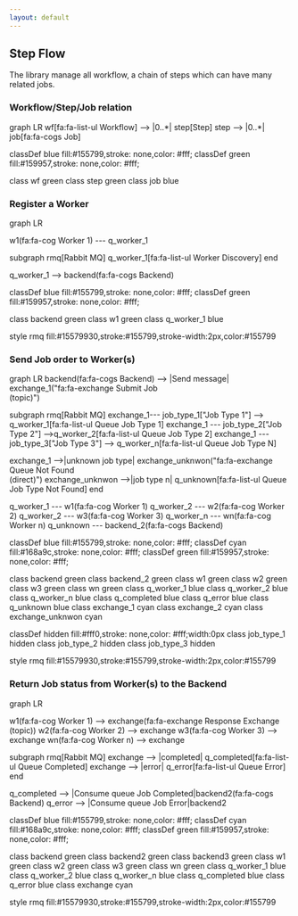 ```yaml
---
layout: default
---
```


## Step Flow

The library manage all workflow, a chain of steps which can have many related jobs.

### Workflow/Step/Job relation

<div class="mermaid">
graph LR
wf[fa:fa-list-ul Workflow] --> |0..*| step[Step] 
step -->  |0..*| job[fa:fa-cogs Job]

classDef blue fill:#155799,stroke: none,color: #fff;
classDef green fill:#159957,stroke: none,color: #fff;

class wf green
class step green
class job blue
</div>

### Register a Worker

<div class="mermaid">
graph LR

w1(fa:fa-cog Worker 1) --- q_worker_1

subgraph rmq[Rabbit MQ]
 q_worker_1[fa:fa-list-ul Worker Discovery]
end

q_worker_1 --> backend(fa:fa-cogs Backend) 

classDef blue fill:#155799,stroke: none,color: #fff;
classDef green fill:#159957,stroke: none,color: #fff;

class backend green
class w1 green
class q_worker_1 blue

style rmq fill:#15579930,stroke:#155799,stroke-width:2px,color:#155799
</div>

### Send Job order to Worker(s)

<div class="mermaid">
graph LR
backend(fa:fa-cogs Backend) --> |Send message| exchange_1("fa:fa-exchange Submit Job <br/>(topic)")

subgraph rmq[Rabbit MQ]
  exchange_1--- job_type_1["Job Type 1"] --> q_worker_1[fa:fa-list-ul Queue Job Type 1]
  exchange_1 --- job_type_2["Job Type 2"] -->q_worker_2[fa:fa-list-ul Queue Job Type 2]
  exchange_1 --- job_type_3["Job Type 3"] --> q_worker_n[fa:fa-list-ul Queue Job Type N]

  exchange_1 -->|unknown job type| exchange_unknwon("fa:fa-exchange Queue Not Found<br/>(direct)")
  exchange_unknwon -->|job type n| q_unknown[fa:fa-list-ul Queue Job Type Not Found]
end

q_worker_1 --- w1(fa:fa-cog Worker 1)
q_worker_2 --- w2(fa:fa-cog Worker 2)
q_worker_2 --- w3(fa:fa-cog Worker 3)
q_worker_n --- wn(fa:fa-cog Worker n)
q_unknown --- backend_2(fa:fa-cogs Backend)

classDef blue fill:#155799,stroke: none,color: #fff;
classDef cyan fill:#168a9c,stroke: none,color: #fff;
classDef green fill:#159957,stroke: none,color: #fff;

class backend green
class backend_2 green
class w1 green
class w2 green
class w3 green
class wn green
class q_worker_1 blue
class q_worker_2 blue
class q_worker_n blue
class q_completed blue
class q_error blue
class q_unknown blue
class exchange_1 cyan
class exchange_2 cyan
class exchange_unknwon cyan

classDef hidden fill:#fff0,stroke: none,color: #fff;width:0px
class job_type_1 hidden
class job_type_2 hidden
class job_type_3 hidden

style rmq fill:#15579930,stroke:#155799,stroke-width:2px,color:#155799
</div>

### Return Job status from Worker(s) to the Backend

<div class="mermaid">
graph LR

w1(fa:fa-cog Worker 1) --> exchange(fa:fa-exchange Response Exchange<br/>(topic))
w2(fa:fa-cog Worker 2) --> exchange
w3(fa:fa-cog Worker 3) --> exchange
wn(fa:fa-cog Worker n) --> exchange

subgraph rmq[Rabbit MQ]
  exchange --> |completed| q_completed[fa:fa-list-ul Queue Completed]
  exchange --> |error| q_error[fa:fa-list-ul  Queue Error]
end

q_completed --> |Consume queue Job Completed|backend2(fa:fa-cogs Backend)
q_error --> |Consume queue Job Error|backend2

classDef blue fill:#155799,stroke: none,color: #fff;
classDef cyan fill:#168a9c,stroke: none,color: #fff;
classDef green fill:#159957,stroke: none,color: #fff;

class backend green
class backend2 green
class backend3 green
class w1 green
class w2 green
class w3 green
class wn green
class q_worker_1 blue
class q_worker_2 blue
class q_worker_n blue
class q_completed blue
class q_error blue
class exchange cyan

style rmq fill:#15579930,stroke:#155799,stroke-width:2px,color:#155799
</div>

<style type="text/css">
	.edgeLabel {
		background-color: #ffff !important;
	}
</style>
